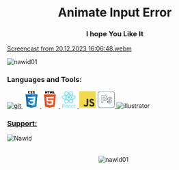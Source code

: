 <h1 align="center">Animate Input Error</h1>
<h3 align="center">I hope You Like It </h3>

[Screencast from 20.12.2023 16:06:48.webm](https://github.com/Nawid01/Animate-Input-Error/assets/146708733/2874b8e5-9684-4703-aed6-f5866fe15319)


<p align="left"> <img src="https://komarev.com/ghpvc/?username=nawid01&label=Profile%20views&color=0e75b6&style=flat" alt="nawid01" /> </p>

<h3 align="left">Languages and Tools:</h3>
<p align="left"> <a href="https://www.w3schools.com/css/" target="_blank" rel="noreferrer"> <img src="https://www.vectorlogo.zone/logos/git-scm/git-scm-icon.svg" alt="git" width="40" height="40"/> </a> <a href="https://www.w3.org/html/" target="_blank" rel="noreferrer"> <img src="https://raw.githubusercontent.com/devicons/devicon/master/icons/css3/css3-original-wordmark.svg" alt="css3" width="40" height="40"/> </a> <a href="https://git-scm.com/" target="_blank" rel="noreferrer">  <img src="https://raw.githubusercontent.com/devicons/devicon/master/icons/html5/html5-original-wordmark.svg" alt="html5" width="40" height="40"/> </a> <a href="https://www.adobe.com/in/products/illustrator.html" target="_blank" rel="noreferrer"> <a href="https://reactjs.org/" target="_blank" rel="noreferrer"> <img src="https://raw.githubusercontent.com/devicons/devicon/master/icons/react/react-original-wordmark.svg" alt="react" width="40" height="40"/> </a> <img src="https://raw.githubusercontent.com/devicons/devicon/master/icons/javascript/javascript-original.svg" alt="javascript" width="40" height="40"/> </a> <a href="https://www.photoshop.com/en" target="_blank" rel="noreferrer"> <img src="https://raw.githubusercontent.com/devicons/devicon/master/icons/photoshop/photoshop-line.svg" alt="photoshop" width="40" height="40"/> </a> <img src="https://www.vectorlogo.zone/logos/adobe_illustrator/adobe_illustrator-icon.svg" alt="illustrator" width="40" height="40"/> </a> <a href="https://developer.mozilla.org/en-US/docs/Web/JavaScript" target="_blank" rel="noreferrer">  </p>

<h3 align="left">Support:</h3>
<p><a href="https://www.buymeacoffee.com/Nawid"> <img align="left" src="https://cdn.buymeacoffee.com/buttons/v2/default-yellow.png" height="50" width="210" alt="Nawid" /></a></p><br><br>

<p>&nbsp;<img align="center" src="https://github-readme-stats.vercel.app/api?username=nawid01&show_icons=true&locale=en" alt="nawid01" /></p>